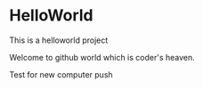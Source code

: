 # HelloWorld
This is a helloworld project

Welcome to github world which is coder's heaven.

Test for new computer push